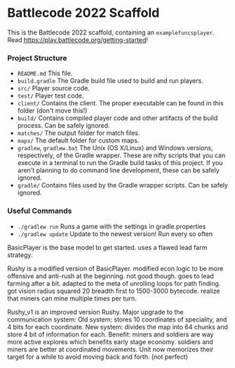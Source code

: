 # Battlecode 2022 Scaffold

This is the Battlecode 2022 scaffold, containing an `examplefuncsplayer`. Read https://play.battlecode.org/getting-started!

### Project Structure

- `README.md`
    This file.
- `build.gradle`
    The Gradle build file used to build and run players.
- `src/`
    Player source code.
- `test/`
    Player test code.
- `client/`
    Contains the client. The proper executable can be found in this folder (don't move this!)
- `build/`
    Contains compiled player code and other artifacts of the build process. Can be safely ignored.
- `matches/`
    The output folder for match files.
- `maps/`
    The default folder for custom maps.
- `gradlew`, `gradlew.bat`
    The Unix (OS X/Linux) and Windows versions, respectively, of the Gradle wrapper. These are nifty scripts that you can execute in a terminal to run the Gradle build tasks of this project. If you aren't planning to do command line development, these can be safely ignored.
- `gradle/`
    Contains files used by the Gradle wrapper scripts. Can be safely ignored.


### Useful Commands

- `./gradlew run`
    Runs a game with the settings in gradle.properties
- `./gradlew update`
    Update to the newest version! Run every so often


BasicPlayer is the base model to get started.
    uses a flawed lead farm strategy.

Rushy is a modified version of BasicPlayer.
    modified econ logic to be more offensive and anti-rush at the beginning. not good though. goes to lead farming after a bit.
    adapted to the meta of unrolling loops for path finding. got vision radius squared 20 breadth first to 1500-3000 bytecode.
    realize that miners can mine multiple times per turn.

Rushy_v1 is an improved version Rushy.
    Major upgrade to the communication system:
        Old system:
            stores 10 coordinates of speciality, and 4 bits for each coordinate.
        New system:
            divides the map into 64 chunks and store 4 bit of information for each.
        Benefit:
            miners and soldiers are way more active explores which benefits early stage economy.
            soldiers and miners are better at coordinated movements.
    Unit now memorizes their target for a while to avoid moving back and forth. (not perfect)

        
